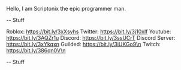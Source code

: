 Hello, I am Scriptonix the epic programmer man.

-- Stuff

Roblox: https://bit.ly/3xXsyhs
Twitter: https://bit.ly/3j10xlf
Youtube: https://bit.ly/3AQZr1u
Discord: https://bit.ly/3ssUCrT
Discord Server: https://bit.ly/3xYkqxn
Guilded: https://bit.ly/3iUKGo9\n
Twitch: https://bit.ly/386qn0V\n

-- Stuff
